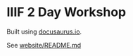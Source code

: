 # IIIF 2 Day Workshop

Built using [docusaurus.io](https://docusaurus.io).

See [website/README.md](./website/README.md)
